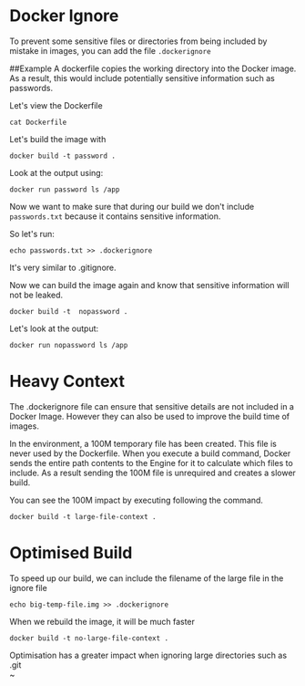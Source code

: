# Docker Ignore
To prevent some sensitive files or directories from being included by mistake in images, you can add the file <code>.dockerignore</code>

##Example
A dockerfile copies the working directory into the Docker image. As a result, this would include potentially sensitive information such as passwords.

Let's view the Dockerfile

```
cat Dockerfile 
```

Let's build the image with

```
docker build -t password .
```

Look at the output using:

```
docker run password ls /app
```

Now we want to make sure that during our build we don't include <code>passwords.txt</code> because it contains sensitive information.

So let's run:

```
echo passwords.txt >> .dockerignore
```

It's very similar to .gitignore.

Now we can build the image again and know that sensitive information will not be leaked.

```
docker build -t  nopassword . 
```

Let's look at the output:

```
docker run nopassword ls /app
```                                
# Heavy Context

The .dockerignore file can ensure that sensitive details are not included in a Docker Image. However they can also be used to improve the build time of images.

In the environment, a 100M temporary file has been created. This file is never used by the Dockerfile. When you execute a build command, Docker sends the entire path contents to the Engine for it to calculate which files to include. As a result sending the 100M file is unrequired and creates a slower build.

You can see the 100M impact by executing following the command.

```
docker build -t large-file-context . 
```

# Optimised Build

To speed up our build, we can include the filename of the large file in the ignore file

```
echo big-temp-file.img >> .dockerignore
```

When we rebuild the image, it will be much faster

```
docker build -t no-large-file-context . 
```

Optimisation has a greater impact when ignoring large directories such as .git                                                                                                                                                                                                             
~                                                                                                           

